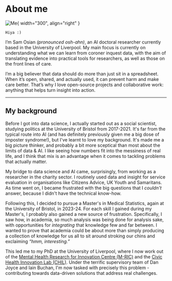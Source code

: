 # About me

![Me](assets/me-circle.png){ width="300", align="right" }

```
Hiya :)
```

I’m Sam Osian _(pronounced osh-ahn)_, an AI doctoral researcher currently based in the University of Liverpool. My main focus is currently on understanding what we can learn from coroner inquest data, with the aim of translating evidence into practical tools for researchers, as well as those on the front lines of care.

I’m a big believer that data should do more than just sit in a spreadsheet. When it’s open, shared, and actually used, it can prevent harm and make care better. That’s why I love open-source projects and collaborative work: anything that helps turn insight into action.


---

## My background

Before I got into data science, I actually started out as a social scientist, studying politics at the University of Bristol from 2017-2021. It's far from the typical route into AI (and has definitely previously given me a big dose of imposter syndrome!), but I've learnt to love my background. It's made me a big picture thinker, and probably a bit more sceptical than most about the limits of data & AI. I like seeing how numbers fit into the messiness of real life, and I think that mix is an advantage when it comes to tackling problems that actually matter. 

My bridge to data science and AI came, surprisingly, from working as a researcher in the charity sector. I routinely used data and insight for service evaluation in organisations like Citizens Advice, UK Youth and Samaritans. As time went on, I became frustrated with the big questions that I _couldn't_ answer, because I didn't have the technical know-how.

Following this, I decided to pursue a Master's in Medical Statistics, again at the University of Bristol, in 2023-24. For each skill I gained during my Master's, I probably also gained a new source of frustration. Specifically, I saw how, in academia, so much analysis was being done for analysis sake, with opportunities for _integrating_ that knowledge few and far between. I wanted to prove that academia could be about more than simply producing a collection of knowledge for us all to sit around stroking our chins and exclaiming _“hmm, interesting.”_

This led me to my PhD at the University of Liverpool, where I now work out of the [Mental Health Research for Innovation Centre (M-RIC)](https://mric.uk/) and the [Civic Health Innovation Lab (CHIL)](https://www.liverpool.ac.uk/civic-health-innovation-labs/). Under the terrific supervisory team of Dan Joyce and Iain Buchan, I'm now tasked with precisely this problem - contributing towards data-driven solutions that address real challenges.


